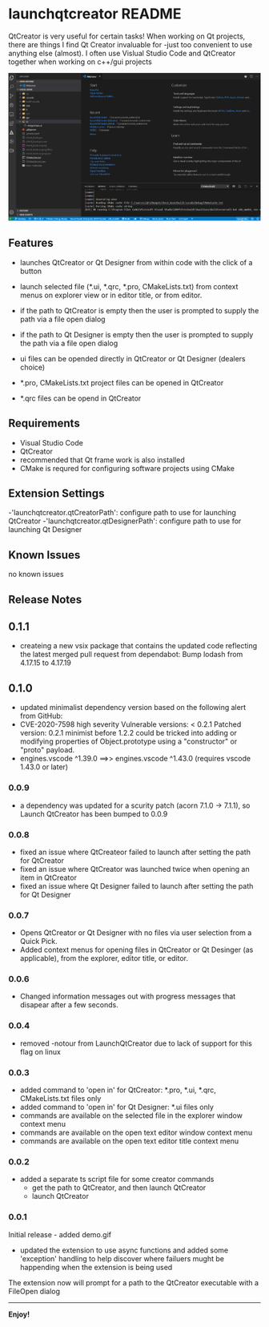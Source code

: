 # launchqtcreator README

QtCreator is very useful for certain tasks! When working on Qt projects, there are things I find Qt Creator invaluable for -just too convenient to use anything else (almost). I often use Vislual Studio Code and QtCreator together when working on c++/gui projects

![Qt Creator Launcher](src/images/selection_tool.gif)

## Features

- launches QtCreator or Qt Designer from within code with the click of a button

- launch selected file (*.ui, *.qrc, *.pro, CMakeLists.txt) from context menus on
  explorer view or in editor title, or from editor.

- if the path to QtCreator is empty then the user is prompted to
  supply the path via a file open dialog

- if the path to Qt Designer is empty then the user is prompted to
  supply the path via a file open dialog

- ui files can be opended directly in QtCreator or Qt Designer (dealers choice)

- *.pro, CMakeLists.txt project files can be opened in QtCreator

- *.qrc files can be opend in QtCreator

## Requirements

- Visual Studio Code
- QtCreator
- recommended that Qt frame work is also installed
- CMake is requred for configuring software projects using CMake

## Extension Settings

-'launchqtcreator.qtCreatorPath': configure path to use for launching QtCreator
-'launchqtcreator.qtDesignerPath': configure path to use for launching Qt Designer

## Known Issues

no known issues

## Release Notes

## 0.1.1

- createing a new vsix package that contains the updated code reflecting the latest merged pull request from dependabot: Bump lodash from 4.17.15 to 4.17.19

## 0.1.0

- updated minimalist dependency version based on the following alert from GitHub:
- CVE-2020-7598
  high severity
  Vulnerable versions: < 0.2.1
  Patched version: 0.2.1
  minimist before 1.2.2 could be tricked into adding or modifying properties of Object.prototype using a "constructor" or "proto" payload.
- engines.vscode ^1.39.0 ==>> engines.vscode ^1.43.0 (requires vscode 1.43.0 or later)

### 0.0.9

- a dependency was updated for a scurity patch (acorn 7.1.0 -> 7.1.1), so Launch QtCreator has been bumped to 0.0.9

### 0.0.8

- fixed an issue where QtCreateor failed to launch after setting the path for QtCreator
- fixed an issue where QtCreator was launched twice when opening an item in QtCreator
- fixed an issue where Qt Designer failed to launch after setting the path for Qt Designer

### 0.0.7

- Opens QtCreator or Qt Designer with no files via user selection from a Quick Pick.
- Added context menus for opening files in QtCreator or Qt Desinger (as applicable),
  from the explorer, editor title, or editor.

### 0.0.6

- Changed information messages out with progress messages that disapear after a few seconds.

### 0.0.4

- removed -notour from LaunchQtCreator due to lack of support for this flag on linux

### 0.0.3

- added command to 'open in' for QtCreator: *.pro, *.ui, *.qrc, CMakeLists.txt files only
- added command to 'open in' for Qt Designer: *.ui files only
- commands are available on the selected file in the explorer window context menu
- commands are available on the open text editor window context menu
- commands are available on the open text editor title context menu

### 0.0.2

- added a separate ts script file for some creator commands
  - get the path to QtCreator, and then launch QtCreator
  - launch QtCreator

### 0.0.1

Initial release - added demo.gif

- updated the extension to use async functions and added some 
  'exception' handling to help discover where failuers mught be
  happending when the extension is being used

The extension now will prompt for a path to the QtCreator executable with a FileOpen dialog

-----------------------------------------------------------------------------------------------------------

**Enjoy!**
